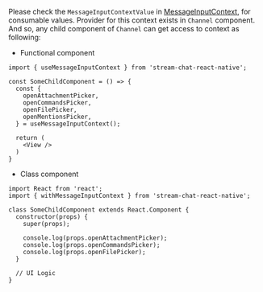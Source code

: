 Please check the `MessageInputContextValue` in [MessageInputContext](https://github.com/GetStream/stream-chat-react-native/blob/main/package/src/contexts/messageInputContext/MessageInputContext.tsx), for consumable values.
Provider for this context exists in `Channel` component. And so, any child component of `Channel`
can get access to context as following:

- Functional component

```tsx static
import { useMessageInputContext } from 'stream-chat-react-native';

const SomeChildComponent = () => {
  const {
    openAttachmentPicker,
    openCommandsPicker,
    openFilePicker,
    openMentionsPicker,
  } = useMessageInputContext();

  return (
    <View />
  )
}
```

- Class component

```tsx static
import React from 'react';
import { withMessageInputContext } from 'stream-chat-react-native';

class SomeChildComponent extends React.Component {
  constructor(props) {
    super(props);

    console.log(props.openAttachmentPicker);
    console.log(props.openCommandsPicker);
    console.log(props.openFilePicker);
  }

  // UI Logic
}
